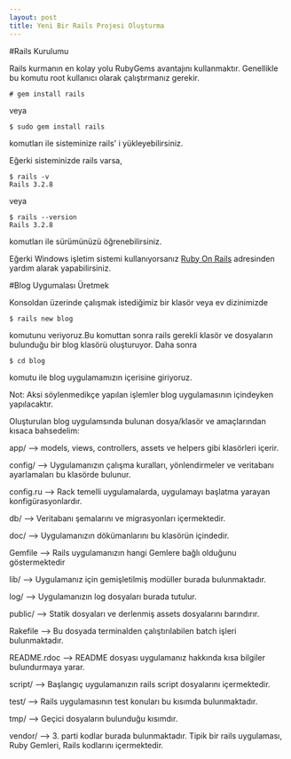 ```yaml
---
layout: post
title: Yeni Bir Rails Projesi Oluşturma
---
```


#Rails Kurulumu

Rails kurmanın en kolay yolu RubyGems avantajını kullanmaktır. Genellikle bu komutu root 
kullanıcı olarak çalıştırmanız gerekir.

    # gem install rails

veya

    $ sudo gem install rails

komutları ile sisteminize rails' i yükleyebilirsiniz.

Eğerki sisteminizde rails varsa,

    $ rails -v 
    Rails 3.2.8

veya 

    $ rails --version
    Rails 3.2.8

komutları ile sürümünüzü öğrenebilirsiniz.

Eğerki Windows işletim sistemi kullanıyorsanız [Ruby On Rails](http://railsinstaller.org/)
adresinden yardım alarak yapabilirsiniz.

#Blog Uygumalası Üretmek

Konsoldan üzerinde çalışmak istediğimiz bir klasör veya ev dizinimizde 

    $ rails new blog

komutunu veriyoruz.Bu komuttan sonra rails gerekli klasör ve dosyaların
bulunduğu bir blog klasörü oluşturuyor. Daha sonra

    $ cd blog

komutu ile blog uygulamamızın içerisine giriyoruz. 

Not: Aksi söylenmedikçe yapılan işlemler blog uygulamasının içindeyken yapılacaktır.

Oluşturulan blog uygulamsında bulunan dosya/klasör ve amaçlarından kısaca
bahsedelim:

app/        --> models, views, controllers, assets ve helpers gibi klasörleri
içerir.

config/     --> Uygulamanızın çalışma kuralları, yönlendirmeler ve veritabanı
ayarlamaları bu klasörde bulunur.

config.ru   --> Rack temelli uygulamalarda, uygulamayı başlatma yarayan konfigürasyonlardır.

db/         --> Veritabanı şemalarını ve migrasyonları içermektedir.

doc/        --> Uygulamanızın dökümanlarını bu klasörün içindedir.

Gemfile     --> Rails uygulamanızın hangi Gemlere bağlı olduğunu göstermektedir

lib/        --> Uygulamanız için gemişletilmiş modüller burada bulunmaktadır.

log/        --> Uygulamanızın log dosyaları burada tutulur.

public/     --> Statik dosyaları ve derlenmiş assets dosyalarını barındırır.

Rakefile    --> Bu dosyada terminalden çalıştırılabilen batch işleri bulunmaktadır.

README.rdoc --> README dosyası uygulamanız hakkında kısa bilgiler bulundurmaya
yarar.

script/     --> Başlangıç uygulamanızın rails script dosyalarını içermektedir.

test/       --> Rails uygulamasının test konuları bu kısımda bulunmaktadır.

tmp/        --> Geçici dosyaların bulunduğu kısımdır.

vendor/     --> 3. parti kodlar burada bulunmaktadır. Tipik bir rails
uygulaması, Ruby Gemleri, Rails kodlarını içermektedir.


